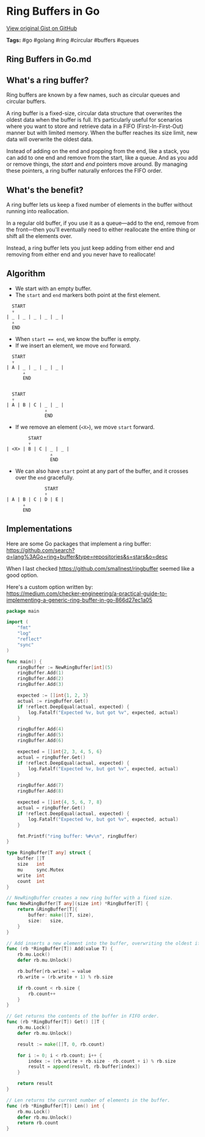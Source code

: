 # Ring Buffers in Go 

[View original Gist on GitHub](https://gist.github.com/Integralist/39d50ffcf72cc9efa5874468871da722)

**Tags:** #go #golang #ring #circular #buffers #queues

## Ring Buffers in Go.md

## What's a ring buffer?

Ring buffers are known by a few names, such as circular queues and circular buffers.

A ring buffer is a fixed-size, circular data structure that overwrites the oldest data when the buffer is full. It’s particularly useful for scenarios where you want to store and retrieve data in a FIFO (First-In-First-Out) manner but with limited memory. When the buffer reaches its size limit, new data will overwrite the oldest data.

Instead of adding on the end and popping from the end, like a stack, you can add to one end and remove from the start, like a queue. And as you add or remove things, the _start_ and _end_ pointers move around. By managing these pointers, a ring buffer naturally enforces the FIFO order.

## What's the benefit?

A ring buffer lets us keep a fixed number of elements in the buffer without running into reallocation. 

In a regular old buffer, if you use it as a queue—add to the end, remove from the front—then you'll eventually need to either reallocate the entire thing or shift all the elements over. 

Instead, a ring buffer lets you just keep adding from either end and removing from either end and you never have to reallocate!

## Algorithm

- We start with an empty buffer. 
- The `start` and `end` markers both point at the first element. 


```
  START
  ▿
| _ | _ | _ | _ | _ |
  ▵
  END
```

- When `start == end`, we know the buffer is empty.
- If we insert an element, we move `end` forward.

```
  START
  ▿
| A | _ | _ | _ | _ |
      ▵
      END
      

  START
  ▿
| A | B | C | _ | _ |
              ▵
              END
```

- If we remove an element (`<X>`), we move `start` forward.

```
        START
        ▿
| <X> | B | C | _ | _ |
                ▵
                END
```

- We can also have `start` point at any part of the buffer, and it crosses over the `end` gracefully.


```
              START
              ▿
| A | B | C | D | E |
      ▵
      END
```

## Implementations

Here are some Go packages that implement a ring buffer:\
https://github.com/search?q=lang%3AGo+ring+buffer&type=repositories&s=stars&o=desc

When I last checked https://github.com/smallnest/ringbuffer seemed like a good option.

Here's a custom option written by:\
https://medium.com/checker-engineering/a-practical-guide-to-implementing-a-generic-ring-buffer-in-go-866d27ec1a05

```go
package main

import (
	"fmt"
	"log"
	"reflect"
	"sync"
)

func main() {
	ringBuffer := NewRingBuffer[int](5)
	ringBuffer.Add(1)
	ringBuffer.Add(2)
	ringBuffer.Add(3)

	expected := []int{1, 2, 3}
	actual := ringBuffer.Get()
	if !reflect.DeepEqual(actual, expected) {
		log.Fatalf("Expected %v, but got %v", expected, actual)
	}

	ringBuffer.Add(4)
	ringBuffer.Add(5)
	ringBuffer.Add(6)

	expected = []int{2, 3, 4, 5, 6}
	actual = ringBuffer.Get()
	if !reflect.DeepEqual(actual, expected) {
		log.Fatalf("Expected %v, but got %v", expected, actual)
	}

	ringBuffer.Add(7)
	ringBuffer.Add(8)

	expected = []int{4, 5, 6, 7, 8}
	actual = ringBuffer.Get()
	if !reflect.DeepEqual(actual, expected) {
		log.Fatalf("Expected %v, but got %v", expected, actual)
	}

	fmt.Printf("ring buffer: %#v\n", ringBuffer)
}

type RingBuffer[T any] struct {
	buffer []T
	size   int
	mu     sync.Mutex
	write  int
	count  int
}

// NewRingBuffer creates a new ring buffer with a fixed size.
func NewRingBuffer[T any](size int) *RingBuffer[T] {
	return &RingBuffer[T]{
		buffer: make([]T, size),
		size:   size,
	}
}

// Add inserts a new element into the buffer, overwriting the oldest if full.
func (rb *RingBuffer[T]) Add(value T) {
	rb.mu.Lock()
	defer rb.mu.Unlock()

	rb.buffer[rb.write] = value
	rb.write = (rb.write + 1) % rb.size

	if rb.count < rb.size {
		rb.count++
	}
}

// Get returns the contents of the buffer in FIFO order.
func (rb *RingBuffer[T]) Get() []T {
	rb.mu.Lock()
	defer rb.mu.Unlock()

	result := make([]T, 0, rb.count)

	for i := 0; i < rb.count; i++ {
		index := (rb.write + rb.size - rb.count + i) % rb.size
		result = append(result, rb.buffer[index])
	}

	return result
}

// Len returns the current number of elements in the buffer.
func (rb *RingBuffer[T]) Len() int {
	rb.mu.Lock()
	defer rb.mu.Unlock()
	return rb.count
}
```

